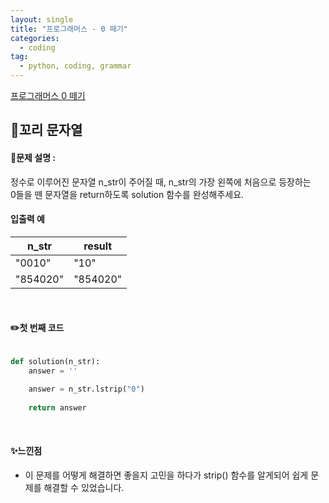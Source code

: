 ```yaml
---
layout: single
title: "프로그래머스 - 0 떼기"
categories: 
  - coding
tag:
  - python, coding, grammar
--- 
```

[프로그래머스 0 떼기](https://school.programmers.co.kr/learn/courses/30/lessons/181847)  

## 📌꼬리 문자열
#### 📖문제 설명 :  
정수로 이루어진 문자열 n_str이 주어질 때, n_str의 가장 왼쪽에 처음으로 등장하는  
0들을 뗀 문자열을 return하도록 solution 함수를 완성해주세요.  

#### 입출력 예  

|n_str|result|
|---|---|
|"0010"|"10"|
|"854020"|"854020"|  


<br>

#### ✏️첫 번째 코드
```python

def solution(n_str):
    answer = ''

    answer = n_str.lstrip("0")
    
    return answer
```

<br>

#### ✨느낀점 
- 이 문제를 어떻게 해결하면 좋을지 고민을 하다가 strip() 함수를 알게되어
  쉽게 문제를 해결할 수 있었습니다.  
  
